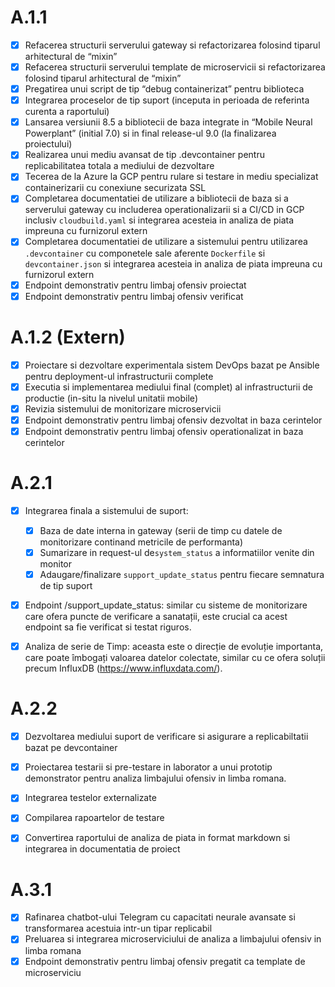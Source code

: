 # A.1.1

- [x] Refacerea structurii serverului gateway si refactorizarea folosind tiparul arhitectural de  “mixin”
- [x] Refacerea structurii serverului template de microservicii si refactorizarea folosind tiparul arhitectural de “mixin”
- [x] Pregatirea unui script de tip “debug containerizat”  pentru biblioteca
- [x] Integrarea proceselor de tip suport (inceputa in perioada de referinta curenta a raportului)
- [x] Lansarea versiunii 8.5 a bibliotecii de baza integrate in “Mobile Neural Powerplant” (initial 7.0) si in final release-ul 9.0 (la finalizarea proiectului)
- [x] Realizarea unui mediu avansat de tip .devcontainer pentru replicabilitatea totala a mediului de dezvoltare
- [x] Tecerea de la Azure la GCP pentru rulare si testare in mediu specializat containerizarii cu conexiune securizata SSL
- [x] Completarea documentatiei de utilizare a bibliotecii de baza si a serverului gateway cu includerea operationalizarii si a CI/CD in GCP inclusiv `cloudbuild.yaml` si integrarea acesteia in analiza de piata impreuna cu furnizorul extern
- [x] Completarea documentatiei de utilizare a sistemului pentru utilizarea `.devcontainer` cu componetele sale aferente `Dockerfile` si `devcontainer.json` si integrarea acesteia in analiza de piata impreuna cu furnizorul extern
- [x] Endpoint demonstrativ pentru limbaj ofensiv proiectat
- [x] Endpoint demonstrativ pentru limbaj ofensiv verificat

# A.1.2 (Extern)

- [x] Proiectare si dezvoltare experimentala sistem DevOps bazat pe Ansible pentru deployment-ul infrastructurii complete
- [x] Executia si implementarea mediului final (complet) al infrastructurii de productie (in-situ la nivelul unitatii mobile)
- [x] Revizia sistemului de monitorizare microservicii
- [x] Endpoint demonstrativ pentru limbaj ofensiv dezvoltat in baza cerintelor
- [x] Endpoint demonstrativ pentru limbaj ofensiv operationalizat in baza cerintelor

# A.2.1

- [x] Integrarea finala a sistemului de suport:
  - [x] Baza de date interna in gateway (serii de timp cu datele de monitorizare continand metricile de performanta)
  - [x] Sumarizare in request-ul de`system_status` a informatiilor venite din monitor
  - [x] Adaugare/finalizare `support_update_status` pentru fiecare semnatura de tip suport
- [x] Endpoint /support_update_status: similar cu sisteme de monitorizare care ofera puncte de verificare a sanatații, este crucial ca acest endpoint sa fie verificat si testat riguros.
- [x] Analiza de serie de Timp: aceasta este o direcție de evoluție importanta, care poate îmbogați valoarea datelor colectate, similar cu ce ofera soluții precum InfluxDB (https://www.influxdata.com/).



# A.2.2

- [x] Dezvoltarea mediului suport de verificare si asigurare a replicabiltatii bazat pe devcontainer
- [x] Proiectarea testarii si pre-testare in laborator a unui prototip demonstrator pentru analiza limbajului ofensiv in limba romana.
- [x] Integrarea testelor externalizate
- [x] Compilarea rapoartelor de testare
- [x] Convertirea raportului de analiza de piata in format markdown si integrarea in documentatia de proiect


# A.3.1

- [x] Rafinarea chatbot-ului Telegram cu capacitati neurale avansate si transformarea acestuia intr-un tipar replicabil 
- [x] Preluarea si integrarea microserviciului de analiza a limbajului ofensiv in limba romana
- [x] Endpoint demonstrativ pentru limbaj ofensiv pregatit ca template de microserviciu
